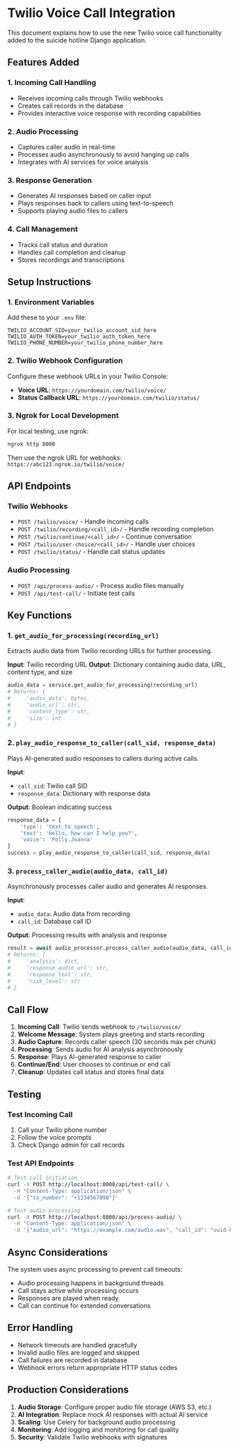# Twilio Voice Call Integration

This document explains how to use the new Twilio voice call functionality added to the suicide hotline Django application.

## Features Added

### 1. Incoming Call Handling
- Receives incoming calls through Twilio webhooks
- Creates call records in the database
- Provides interactive voice response with recording capabilities

### 2. Audio Processing
- Captures caller audio in real-time
- Processes audio asynchronously to avoid hanging up calls
- Integrates with AI services for voice analysis

### 3. Response Generation
- Generates AI responses based on caller input
- Plays responses back to callers using text-to-speech
- Supports playing audio files to callers

### 4. Call Management
- Tracks call status and duration
- Handles call completion and cleanup
- Stores recordings and transcriptions

## Setup Instructions

### 1. Environment Variables
Add these to your `.env` file:
```env
TWILIO_ACCOUNT_SID=your_twilio_account_sid_here
TWILIO_AUTH_TOKEN=your_twilio_auth_token_here
TWILIO_PHONE_NUMBER=your_twilio_phone_number_here
```

### 2. Twilio Webhook Configuration
Configure these webhook URLs in your Twilio Console:

- **Voice URL**: `https://yourdomain.com/twilio/voice/`
- **Status Callback URL**: `https://yourdomain.com/twilio/status/`

### 3. Ngrok for Local Development
For local testing, use ngrok:
```bash
ngrok http 8000
```
Then use the ngrok URL for webhooks: `https://abc123.ngrok.io/twilio/voice/`

## API Endpoints

### Twilio Webhooks
- `POST /twilio/voice/` - Handle incoming calls
- `POST /twilio/recording/<call_id>/` - Handle recording completion
- `POST /twilio/continue/<call_id>/` - Continue conversation
- `POST /twilio/user-choice/<call_id>/` - Handle user choices
- `POST /twilio/status/` - Handle call status updates

### Audio Processing
- `POST /api/process-audio/` - Process audio files manually
- `POST /api/test-call/` - Initiate test calls

## Key Functions

### 1. `get_audio_for_processing(recording_url)`
Extracts audio data from Twilio recording URLs for further processing.

**Input**: Twilio recording URL
**Output**: Dictionary containing audio data, URL, content type, and size

```python
audio_data = service.get_audio_for_processing(recording_url)
# Returns: {
#     'audio_data': bytes,
#     'audio_url': str,
#     'content_type': str,
#     'size': int
# }
```

### 2. `play_audio_response_to_caller(call_sid, response_data)`
Plays AI-generated audio responses to callers during active calls.

**Input**: 
- `call_sid`: Twilio call SID
- `response_data`: Dictionary with response data

**Output**: Boolean indicating success

```python
response_data = {
    'type': 'text_to_speech',
    'text': 'Hello, how can I help you?',
    'voice': 'Polly.Joanna'
}
success = play_audio_response_to_caller(call_sid, response_data)
```

### 3. `process_caller_audio(audio_data, call_id)`
Asynchronously processes caller audio and generates AI responses.

**Input**: 
- `audio_data`: Audio data from recording
- `call_id`: Database call ID

**Output**: Processing results with analysis and response

```python
result = await audio_processor.process_caller_audio(audio_data, call_id)
# Returns: {
#     'analysis': dict,
#     'response_audio_url': str,
#     'response_text': str,
#     'risk_level': str
# }
```

## Call Flow

1. **Incoming Call**: Twilio sends webhook to `/twilio/voice/`
2. **Welcome Message**: System plays greeting and starts recording
3. **Audio Capture**: Records caller speech (30 seconds max per chunk)
4. **Processing**: Sends audio for AI analysis asynchronously
5. **Response**: Plays AI-generated response to caller
6. **Continue/End**: User chooses to continue or end call
7. **Cleanup**: Updates call status and stores final data

## Testing

### Test Incoming Call
1. Call your Twilio phone number
2. Follow the voice prompts
3. Check Django admin for call records

### Test API Endpoints
```bash
# Test call initiation
curl -X POST http://localhost:8000/api/test-call/ \
  -H "Content-Type: application/json" \
  -d '{"to_number": "+1234567890"}'

# Test audio processing
curl -X POST http://localhost:8000/api/process-audio/ \
  -H "Content-Type: application/json" \
  -d '{"audio_url": "https://example.com/audio.wav", "call_id": "uuid-here"}'
```

## Async Considerations

The system uses async processing to prevent call timeouts:
- Audio processing happens in background threads
- Call stays active while processing occurs
- Responses are played when ready
- Call can continue for extended conversations

## Error Handling

- Network timeouts are handled gracefully
- Invalid audio files are logged and skipped
- Call failures are recorded in database
- Webhook errors return appropriate HTTP status codes

## Production Considerations

1. **Audio Storage**: Configure proper audio file storage (AWS S3, etc.)
2. **AI Integration**: Replace mock AI responses with actual AI service
3. **Scaling**: Use Celery for background audio processing
4. **Monitoring**: Add logging and monitoring for call quality
5. **Security**: Validate Twilio webhooks with signatures
